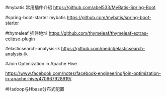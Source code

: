 
#mybatis 常用插件介绍 https://github.com/abel533/MyBatis-Spring-Boot

#spring-boot-starter mybatis  https://github.com/mybatis/spring-boot-starter


#thymeleaf 插件地址 https://github.com/thymeleaf/thymeleaf-extras-eclipse-plugin


#elasticsearch-analysis-ik https://github.com/medcl/elasticsearch-analysis-ik

#Join Optimization in Apache Hive

https://www.facebook.com/notes/facebook-engineering/join-optimization-in-apache-hive/470667928919/


#Hadoop与Hbase分布式配置 